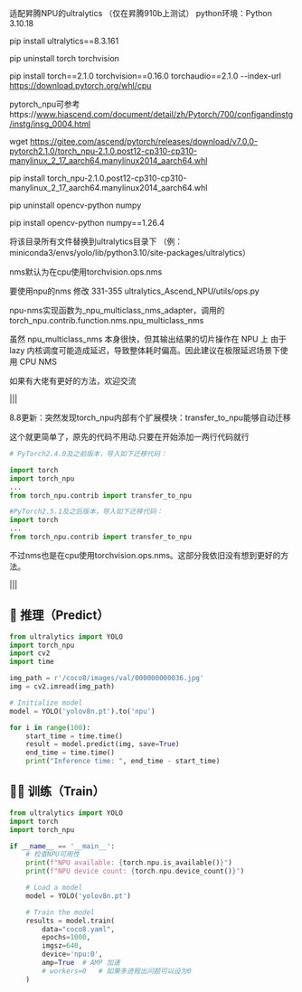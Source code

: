 适配昇腾NPU的ultralytics
（仅在昇腾910b上测试）
python环境：Python 3.10.18

pip install ultralytics==8.3.161

pip uninstall torch torchvision

pip install torch==2.1.0 torchvision==0.16.0 torchaudio==2.1.0 --index-url https://download.pytorch.org/whl/cpu
 
pytorch_npu可参考https://www.hiascend.com/document/detail/zh/Pytorch/700/configandinstg/instg/insg_0004.html

wget https://gitee.com/ascend/pytorch/releases/download/v7.0.0-pytorch2.1.0/torch_npu-2.1.0.post12-cp310-cp310-manylinux_2_17_aarch64.manylinux2014_aarch64.whl

pip install torch_npu-2.1.0.post12-cp310-cp310-manylinux_2_17_aarch64.manylinux2014_aarch64.whl

pip uninstall opencv-python numpy

pip install opencv-python numpy==1.26.4

将该目录所有文件替换到ultralytics目录下 （例：miniconda3/envs/yolo/lib/python3.10/site-packages/ultralytics）

nms默认为在cpu使用torchvision.ops.nms

要使用npu的nms 修改 331-355  ultralytics_Ascend_NPU/utils/ops.py  

npu-nms实现函数为_npu_multiclass_nms_adapter，调用的torch_npu.contrib.function.nms.npu_multiclass_nms

虽然 npu_multiclass_nms 本身很快，但其输出结果的切片操作在 NPU 上 由于 lazy 内核调度可能造成延迟，导致整体耗时偏高。因此建议在极限延迟场景下使用 CPU NMS

如果有大佬有更好的方法，欢迎交流


|||

8.8更新：突然发现torch_npu内部有个扩展模块：transfer_to_npu能够自动迁移

这个就更简单了，原先的代码不用动.只要在开始添加一两行代码就行

```python
# PyTorch2.4.0及之前版本，导入如下迁移代码：

import torch 
import torch_npu 
... 
from torch_npu.contrib import transfer_to_npu
```

```python
#PyTorch2.5.1及之后版本，导入如下迁移代码：
import torch 
... 
from torch_npu.contrib import transfer_to_npu
```

不过nms也是在cpu使用torchvision.ops.nms。这部分我依旧没有想到更好的方法。

|||


## 🚀 推理（Predict）

```python
from ultralytics import YOLO
import torch_npu
import cv2
import time

img_path = r'/coco8/images/val/000000000036.jpg'
img = cv2.imread(img_path)

# Initialize model
model = YOLO('yolov8n.pt').to('npu')

for i in range(100):
    start_time = time.time()
    result = model.predict(img, save=True)
    end_time = time.time()
    print("Inference time: ", end_time - start_time)
```



## 🏋️‍♂️ 训练（Train）
```python
from ultralytics import YOLO
import torch
import torch_npu

if __name__ == '__main__':
    # 检查NPU可用性
    print(f"NPU available: {torch.npu.is_available()}")
    print(f"NPU device count: {torch.npu.device_count()}")

    # Load a model
    model = YOLO('yolov8n.pt')

    # Train the model
    results = model.train(
        data="coco8.yaml", 
        epochs=1000, 
        imgsz=640,
        device='npu:0',
        amp=True  # AMP 加速
        # workers=0   # 如果多进程出问题可以设为0
    )
```